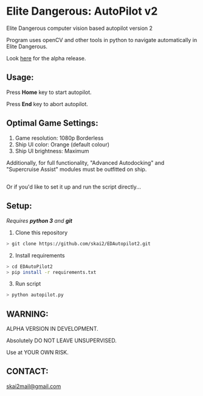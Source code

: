 # Elite Dangerous: AutoPilot v2
Elite Dangerous computer vision based autopilot version 2

Program uses openCV and other tools in python to navigate automatically in Elite Dangerous.

Look [here](https://github.com/skai2/EDAutopilot/releases/tag/v19-04-26-alpha-14) for the alpha release.

## Usage:
Press **Home** key to start autopilot.

Press **End** key to abort autopilot.

## Optimal Game Settings:
1. Game resolution:      1080p Borderless
2. Ship UI color:        Orange (default colour)
3. Ship UI brightness:   Maximum

Additionally, for full functionality, "Advanced Autodocking" and "Supercruise Assist" modules must be outfitted on ship.

##
Or if you'd like to set it up and run the script directly...

## Setup:
_Requires **python 3** and **git**_
1. Clone this repository
```sh
> git clone https://github.com/skai2/EDAutopilot2.git
```
2. Install requirements
```sh
> cd EDAutoPilot2
> pip install -r requirements.txt
```
3. Run script
```sh
> python autopilot.py
```

## WARNING:

ALPHA VERSION IN DEVELOPMENT. 

Absolutely DO NOT LEAVE UNSUPERVISED. 

Use at YOUR OWN RISK.

## CONTACT:

skai2mail@gmail.com
